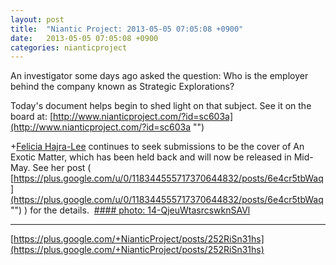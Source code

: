 ```yaml
---
layout: post
title:  "Niantic Project: 2013-05-05 07:05:08 +0900"
date:   2013-05-05 07:05:08 +0900
categories: nianticproject
---
```

An investigator some days ago asked the question: Who is the employer behind the company known as Strategic Explorations? 

Today's document helps begin to shed light on that subject. See it on the board at: [http://www.nianticproject.com/?id=sc603a](http://www.nianticproject.com/?id=sc603a "")

+[Felicia Hajra-Lee](https://plus.google.com/118344555717370644832 "") continues to seek submissions to be the cover of An Exotic Matter, which has been held back and will now be released in Mid-May. See her post ( [https://plus.google.com/u/0/118344555717370644832/posts/6e4cr5tbWaq](https://plus.google.com/u/0/118344555717370644832/posts/6e4cr5tbWaq "") ) for the details. 
[#### photo: 14-QjeuWtasrcswknSAVl](https://lh6.googleusercontent.com/-3UA8txv9vIM/UYPzyqf87eI/AAAAAAAAFxY/PUoFeqAiuNw/w288-h288/Hulong.jpg "")
- - -
[https://plus.google.com/+NianticProject/posts/252RiSn31hs](https://plus.google.com/+NianticProject/posts/252RiSn31hs)
